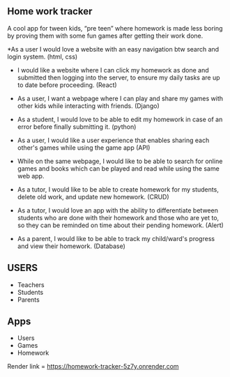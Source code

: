## Home work tracker

A cool app for tween kids, “pre teen” where homework is made less boring by proving them with some fun games after getting their work done.

*As a user I would love a website with an easy navigation btw search and login system. (html, css)

* I would like a website where  I can click my homework as done and submitted then logging into the server, to ensure my daily tasks are up to date before proceeding. (React)

* As a user, I want a webpage where I can play and share my games with other kids while interacting with friends. (Django)

* As a student, I would love to be able to edit my homework in case of an error before finally submitting it. (python)

* As a user, I would like a user experience that enables sharing each other's games while using the game app (API)

* While on the same webpage, I would like to be able to search for online games and books which can be played and read while using the same web app.

* As a tutor, I would like to be able to create homework for my students, delete old work, and update new homework. (CRUD)

* As a tutor, I would love an app with the ability to differentiate between students who are done with their homework and those who are yet to, so they can be reminded on time about their pending homework. (Alert)

* As a parent, I would like to be able to track my child/ward's progress and view their homework. (Database)

## USERS
* Teachers
* Students
* Parents

## Apps
* Users
* Games
* Homework



Render link = https://homework-tracker-5z7y.onrender.com